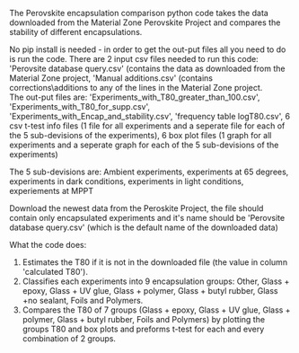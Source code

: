 The Perovskite encapsulation comparison python code takes the data downloaded from the Material Zone Perovskite Project and compares the stability of different encapsulations.

No pip install is needed - in order to get the out-put files all you need to do is run the code.
There are 2 input csv files needed to run this code: 'Perovsite database query.csv' (contains the data as downloaded from the Material Zone project, 'Manual additions.csv' (contains corrections\additions to any of the lines in the Material Zone project.  
The out-put files are:
'Experiments_with_T80_greater_than_100.csv', 
'Experiments_with_T80_for_supp.csv', 
'Experiments_with_Encap_and_stability.csv', 
'frequency table logT80.csv', 
6 csv t-test info files (1 file for all experiments and a seperate file for each of the 5 sub-devisions of the experiments), 
6 box plot files (1 graph for all experiments and a seperate graph for each of the 5 sub-devisions of the experiments)

The 5 sub-devisions are: Ambient experiments, experiments at 65 degrees, experiments in dark conditions, experiments in light conditions, experiements at MPPT

Download the newest data from the Peroskite Project, the file should contain only encapsulated experiments and it's name should be 'Perovsite database query.csv' 
(which is the default name of the downloaded data)

What the code does:
1) Estimates the T80 if it is not in the downloaded file (the value in column 'calculated T80').
2) Classifies each experiments into 9 encapsulation groups: Other, Glass + epoxy, Glass + UV glue, Glass + polymer, Glass + butyl rubber, Glass +no sealant, Foils and Polymers.
3) Compares the T80 of 7 groups (Glass + epoxy, Glass + UV glue, Glass + polymer, Glass + butyl rubber, Foils and Polymers) by plotting the groups T80 and box plots and preforms t-test for each and every combination of 2 groups.

